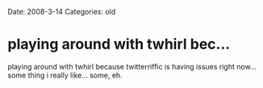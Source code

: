Date: 2008-3-14
Categories: old

# playing around with twhirl bec...

playing around with twhirl because twitterriffic is having issues right now... some thing i really like... some, eh.
